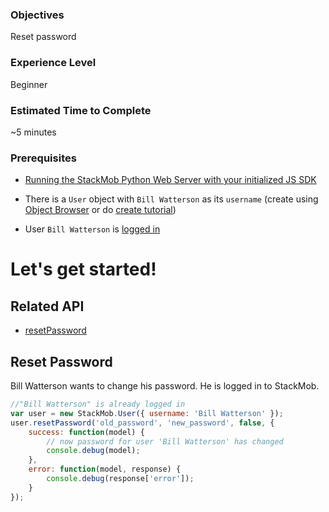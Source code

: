 <h3>Objectives</h3>
Reset password

<h3>Experience Level</h3>
Beginner

<h3>Estimated Time to Complete</h3>
~5 minutes

<h3>Prerequisites</h3>

* <a href="https://dashboard.stackmob.com/sdks/js/config" target="_blank">Running the StackMob Python Web Server with your initialized JS SDK</a>

* There is a `User` object with `Bill Watterson` as its `username` (create using <a href="https://dashboard.stackmob.com/data/browser" target="_blank">Object Browser</a> or do <a href="https://developer.stackmob.com/tutorials/js/Create-a-User-Object" target="_blank">create tutorial</a>)

* User `Bill Watterson` is <a href="https://developer.stackmob.com/tutorials/js/User-Authentication" target="_blank">logged in</a>

<h1>Let's get started!</h1>

<h2>Related API</h2>

* <a href="https://developer.stackmob.com/sdks/js/api#a-resetpassword" target="_blank">resetPassword</a>

<h2>Reset Password</h2>

Bill Watterson wants to change his password. He is logged in to StackMob.

```js
//"Bill Watterson" is already logged in
var user = new StackMob.User({ username: 'Bill Watterson' });
user.resetPassword('old_password', 'new_password', false, {
	success: function(model) {
		// now password for user 'Bill Watterson' has changed
		console.debug(model);
	},
	error: function(model, response) {
		console.debug(response['error']);
	}
});
```